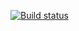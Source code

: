 [![Build status](https://ci.appveyor.com/api/projects/status/d9w78nra7m55dqok?svg=true)](https://ci.appveyor.com/project/Milanasy/bdd)
